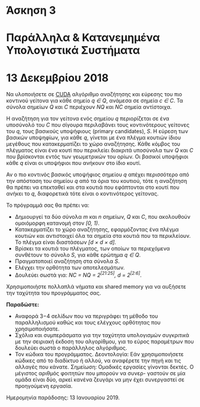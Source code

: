 # Άσκηση 3
# Παράλληλα & Κατανεμημένα Υπολογιστικά Συστήματα
# 13 Δεκεμβρίου 2018

Να υλοποιήσετε σε [CUDA](https://docs.nvidia.com/cuda/) αλγόριθμο αναζήτησης και εύρεσης του πιο κοντινού γείτονα για κάθε σημείο *q ∈ Q*, ανάμεσα σε σημεία *c ∈ C*. Τα σύνολα σημείων *Q* και *C* περιέχουν *NQ* και *NC* σημεία αντίστοιχα.

Η αναζήτηση για τον γείτονα ενός σημείου *q* περιορίζεται σε ένα υποσύνολό του *C* που σίγουρα περιλαβάνει τους κοντινότερους γείτονες του *q*, τους βασικούς υποψήφιους (primary candidates), *S*. Η εύρεση των βασικών υποψηφίων, για κάθε *q*, γίνεται με ένα πλέγμα κουτιών ίδιου μεγέθους που κατακερματίζει το χώρο αναζήτησης. Κάθε κόμβος του πλέγματος είναι ένα κουτί που περικλείει διακριτά υποσύνολα των *Q* και *C* που βρίσκονται εντός των γεωμετρικών του ορίων. Οι βασικοί υποψήφιοι κάθε *q* είναι οι υποψήφιοι που ανήκουν στο ίδιο κουτί.

Αν o πιο κοντινός βασικός υποψήφιος σημείου *q* απέχει περισσότερο από την απόσταση του σημείου *q* από τα όρια του κουτιού, τότε η αναζήτηση θα πρέπει να επεκταθεί και στα κουτιά που εφάπτονται στο κουτί που ανήκει το *q*, διαφορετικά τότε είναι ο κοντινότερος γείτονας.

Το πρόγραμμά σας θα πρέπει να:
* Δημιουργεί τα δύο σύνολα *m* και *n* σημείων, *Q* και *C*, που ακολουθούν ομοιόμορφη κατανομή στον *\[0, 1)*.
* Κατακερματίζει το χώρο αναζήτησης, εφαρμόζοντας ένα πλέγμα κουτιών και αντιστοιχεί όλα τα σημεία στα κουτιά που τα περικλείουν. Το πλέγμα είναι διαστάσεων *\[d × d × d\]*.
* Βρίσκει τα κουτιά του πλέγματος, των οποίων τα περιεχόμενα συνθέτουν το σύνολο *S*, για κάθε ερώτημα *q ∈ Q*.
* Πραγματοποιεί αναζήτηση στα σύνολα *S*.
* Ελέγχει την ορθότητα των αποτελεσμάτων.
* Δουλεύει σωστά για: *NC = NQ = 2<sup>[21:25\]</sup>, d = 2<sup>\[2:6\]</sup>*.

Χρησιμοποιήστε πολλαπλά νήματα και shared memory για να αυξήσετε την ταχύτητα του προγράμματος σας.

**Παραδώστε:**

* Αναφορά 3−4 σελίδων που να περιγράφει τη μέθοδο του παραλληλισμού καθώς και τους ελέγχους ορθότητας που χρησιμοποιήσατε.
* Σχόλια και συμπεράσματα για την ταχύτητα υπολογισμών συγκριτικά με την σειριακή έκδοση του αλγορίθμου, για το εύρος παραμέτρων που δουλεύει σωστά ο παράλληλος αλγόριθμος.
* Τον κώδικα του προγράμματος.
Δεοντολογία: Εάν χρησιμοποιήσετε κώδικες από το διαδίκτυο ή αλλού, να αναφέρετε την πηγή και τις αλλαγές που κάνατε.
Σημείωση: Ομαδικές εργασίες γίνονται δεκτές. Ο μέγιστος αριθμός φοιτητών που μπορούν να συνερ- γαστούν σε μία ομάδα είναι δύο, αρκεί κανένα ζευγάρι να μην έχει συνεργαστεί σε προηγούμενη εργασία.

Ημερομηνία παράδοσης: 13 Ιανουαρίου 2019.
